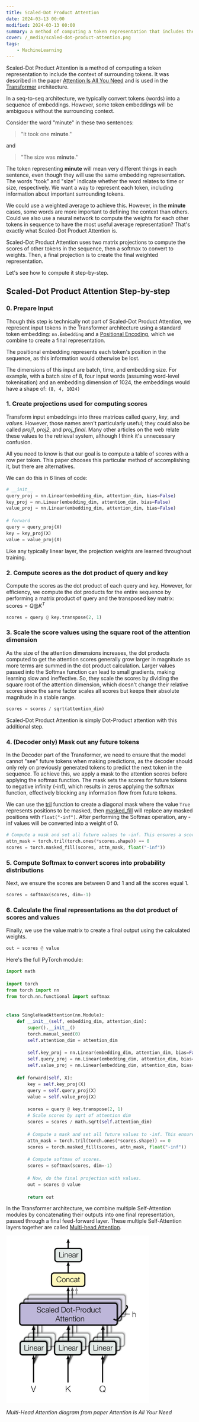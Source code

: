 ```yaml
---
title: Scaled-Dot Product Attention
date: 2024-03-13 00:00
modified: 2024-03-13 00:00
summary: a method of computing a token representation that includes the context of surrounding tokens.
cover: /_media/scaled-dot-product-attention.png
tags:
    - MachineLearning
---
```


Scaled-Dot Product Attention is a method of computing a token representation to include the context of surrounding tokens. It was described in the paper [Attention Is All You Need](attention-is-all-you-need.md) and is used in the [Transformer](../public/notes/permanent/transformer.md) architecture.

In a seq-to-seq architecture, we typically convert tokens (words) into a sequence of embeddings. However, some token embeddings will be ambiguous without the surrounding context.

Consider the word "minute" in these two sentences:

> "It took one **minute**."

and

>  "The size was **minute**."

The token representing **minute** will mean very different things in each sentence, even though they will use the same embedding representation. The words "took" and "size" indicate whether the word relates to time or size, respectively. We want a way to represent each token, including information about important surrounding tokens.

We could use a weighted average to achieve this. However, in the **minute** cases, some words are more important to defining the context than others. Could we also use a neural network to compute the weights for each other tokens in sequence to have the most useful average representation? That's exactly what Scaled-Dot Product Attention is.

Scaled-Dot Product Attention uses two matrix projections to compute the scores of other tokens in the sequence, then a softmax to convert to weights. Then, a final projection is to create the final weighted representation.

Let's see how to compute it step-by-step.

## Scaled-Dot Product Attention Step-by-step

### 0. Prepare Input

Though this step is technically not part of Scaled-Dot Product Attention, we represent input tokens in the Transformer architecture using a standard token embedding: `nn.Embedding` and a [Positional Encoding](positional-encoding.md), which we combine to create a final representation.

The positional embedding represents each token's position in the sequence, as this information would otherwise be lost.

The dimensions of this input are batch, time, and embedding size. For example, with a batch size of 8, four input words (assuming word-level tokenisation) and an embedding dimension of 1024, the embeddings would have a shape of: `(8, 4, 1024)`

### 1. Create projections used for computing scores

Transform input embeddings into three matrices called *query*, *key*, and *values*. However, those names aren't particularly useful; they could also be called *proj1*, *proj2*, and *proj_final*. Many other articles on the web relate these values to the retrieval system, although I think it's unnecessary confusion.

All you need to know is that our goal is to compute a table of scores with a row per token. This paper chooses this particular method of accomplishing it, but there are alternatives.

We can do this in 6 lines of code:

```python
# __init__
query_proj = nn.Linear(embedding_dim, attention_dim, bias=False)
key_proj = nn.Linear(embedding_dim, attention_dim, bias=False)
value_proj = nn.Linear(embedding_dim, attention_dim, bias=False)

# forward
query = query_proj(X)
key = key_proj(X)
value = value_proj(X)
```

Like any typically linear layer, the projection weights are learned throughout training.

### 2. Compute scores as the dot product of query and key

Compute the scores as the dot product of each query and key. However, for efficiency, we compute the dot products for the entire sequence by performing a matrix product of query and the transposed key matrix: $\text{scores} = Q @ K^{T}$

```python
scores = query @ key.transpose(2, 1)
```

### 3. Scale the score values using the square root of the attention dimension

As the size of the attention dimensions increases, the dot products computed to get the attention scores generally grow larger in magnitude as more terms are summed in the dot product calculation. Larger values passed into the Softmax function can lead to small gradients, making learning slow and ineffective. So, they scale the scores by dividing the square root of the attention dimension, which doesn't change their relative scores since the same factor scales all scores but keeps their absolute magnitude in a stable range.

```python
scores = scores / sqrt(attention_dim)
```

Scaled-Dot Product Attention is simply Dot-Product attention with this additional step.

### 4. (Decoder only) Mask out any future tokens

In the Decoder part of the Transformer, we need to ensure that the model cannot "see" future tokens when making predictions, as the decoder should only rely on previously generated tokens to predict the next token in the sequence. To achieve this, we apply a mask to the attention scores before applying the softmax function. The mask sets the scores for future tokens to negative infinity (-inf), which results in zeros applying the softmax function, effectively blocking any information flow from future tokens.

We can use the [tril](https://pytorch.org/docs/stable/generated/torch.tril.html) function to create a diagonal mask where the value `True` represents positions to be masked, then [masked_fill](https://pytorch.org/docs/stable/generated/torch.Tensor.masked_fill_.html#torch.Tensor.masked_fill_) will replace any masked positions with `float("-inf")`. After performing the Softmax operation, any -inf values will be converted into a weight of 0.

```python
# Compute a mask and set all future values to -inf. This ensures a score of 0 after softmax.
attn_mask = torch.tril(torch.ones(*scores.shape)) == 0
scores = torch.masked_fill(scores, attn_mask, float("-inf"))
```

### 5. Compute Softmax to convert scores into probability distributions

Next, we ensure the scores are between 0 and 1 and all the scores equal 1.

```python
scores = softmax(scores, dim=-1)
```

### 6. Calculate the final representations as the dot product of scores and values

Finally, we use the value matrix to create a final output using the calculated weights.

```python
out = scores @ value
```

Here's the full PyTorch module:

```python
import math

import torch
from torch import nn
from torch.nn.functional import softmax


class SingleHeadAttention(nn.Module):
    def __init__(self, embedding_dim, attention_dim):
        super().__init__()
        torch.manual_seed(0)
        self.attention_dim = attention_dim
    
        self.key_proj = nn.Linear(embedding_dim, attention_dim, bias=False)
        self.query_proj = nn.Linear(embedding_dim, attention_dim, bias=False)
        self.value_proj = nn.Linear(embedding_dim, attention_dim, bias=False)

    def forward(self, X):
        key = self.key_proj(X)
        query = self.query_proj(X)
        value = self.value_proj(X)

        scores = query @ key.transpose(2, 1)
        # Scale scores by sqrt of attention dim
        scores = scores / math.sqrt(self.attention_dim)

        # Compute a mask and set all future values to -inf. This ensures a score of 0 after softmax.
        attn_mask = torch.tril(torch.ones(*scores.shape)) == 0
        scores = torch.masked_fill(scores, attn_mask, float("-inf"))

        # Compute softmax of scores.
        scores = softmax(scores, dim=-1)

        # Now, do the final projection with values.
        out = scores @ value

        return out
```

In the Transformer architecture, we combine multiple Self-Attention modules by concatenating their outputs into one final representation, passed through a final feed-forward layer. These multiple Self-Attention layers together are called [Multi-head Attention](multi-head-attention.md).

![Multi-Head Attention diagram](../_media/scaled-dot-product-attention-multi-head.png)

*Multi-Head Attention diagram from paper Attention Is All Your Need*